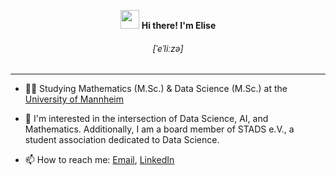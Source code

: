 <!-- Heading -->
<div align="center">
  <p>
  <img src = "https://raw.githubusercontent.com/MartinHeinz/MartinHeinz/master/wave.gif" width = 30px> 
    <strong>
      Hi there! I'm Elise
    </strong>
  </p>
</div>

<div align="center">
  <h6>
    [ˈeˈliːzə]
  </h6>
</div>


<!-- About section -->
--- 
- 👨‍🎓 Studying Mathematics (M.Sc.) & Data Science (M.Sc.) at the [University of Mannheim](https://www.uni-mannheim.de/)

- 🔭 I'm interested in the intersection of Data Science, AI, and Mathematics. Additionally, I am a board member of STADS e.V., a student association dedicated to Data Science.

- 📫 How to reach me: [Email](mailto:elise.wolf@stads.de), [LinkedIn](https://www.linkedin.com/in/elise-wolf)
